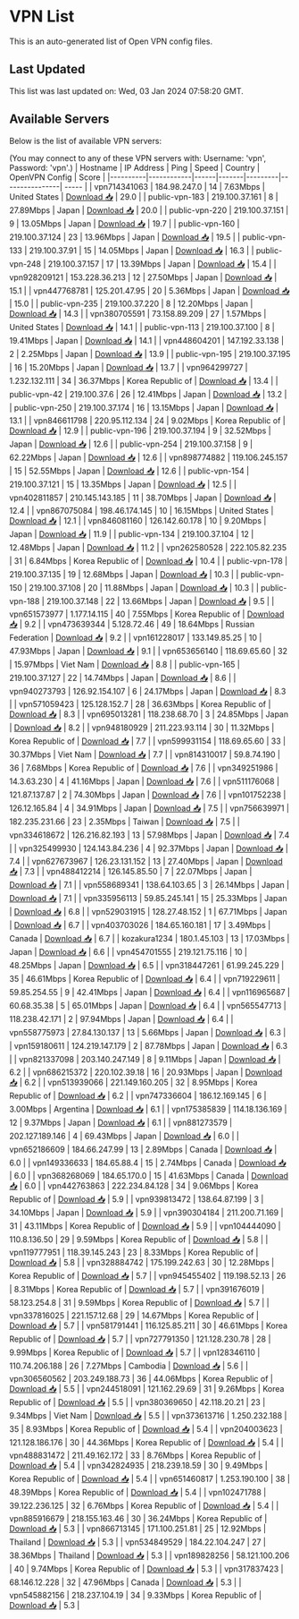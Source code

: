 # VPN List

This is an auto-generated list of Open VPN config files.

## Last Updated

This list was last updated on: Wed, 03 Jan 2024 07:58:20 GMT.

## Available Servers

Below is the list of available VPN servers:

(You may connect to any of these VPN servers with: Username: 'vpn', Password: 'vpn'.)
| Hostname | IP Address | Ping | Speed | Country | OpenVPN Config | Score |
|----------|------------|------|-------|---------|----------------| ----- |
| vpn714341063 | 184.98.247.0 | 14 | 7.63Mbps | United States | [Download 📥](./configs/server_0_US.ovpn) | 29.0 |
| public-vpn-183 | 219.100.37.161 | 8 | 27.89Mbps | Japan | [Download 📥](./configs/server_1_JP.ovpn) | 20.0 |
| public-vpn-220 | 219.100.37.151 | 9 | 13.05Mbps | Japan | [Download 📥](./configs/server_2_JP.ovpn) | 19.7 |
| public-vpn-160 | 219.100.37.124 | 23 | 13.96Mbps | Japan | [Download 📥](./configs/server_3_JP.ovpn) | 19.5 |
| public-vpn-133 | 219.100.37.91 | 15 | 14.05Mbps | Japan | [Download 📥](./configs/server_4_JP.ovpn) | 16.3 |
| public-vpn-248 | 219.100.37.157 | 17 | 13.39Mbps | Japan | [Download 📥](./configs/server_5_JP.ovpn) | 15.4 |
| vpn928209121 | 153.228.36.213 | 12 | 27.50Mbps | Japan | [Download 📥](./configs/server_6_JP.ovpn) | 15.1 |
| vpn447768781 | 125.201.47.95 | 20 | 5.36Mbps | Japan | [Download 📥](./configs/server_7_JP.ovpn) | 15.0 |
| public-vpn-235 | 219.100.37.220 | 8 | 12.20Mbps | Japan | [Download 📥](./configs/server_8_JP.ovpn) | 14.3 |
| vpn380705591 | 73.158.89.209 | 27 | 1.57Mbps | United States | [Download 📥](./configs/server_9_US.ovpn) | 14.1 |
| public-vpn-113 | 219.100.37.100 | 8 | 19.41Mbps | Japan | [Download 📥](./configs/server_10_JP.ovpn) | 14.1 |
| vpn448604201 | 147.192.33.138 | 2 | 2.25Mbps | Japan | [Download 📥](./configs/server_11_JP.ovpn) | 13.9 |
| public-vpn-195 | 219.100.37.195 | 16 | 15.20Mbps | Japan | [Download 📥](./configs/server_12_JP.ovpn) | 13.7 |
| vpn964299727 | 1.232.132.111 | 34 | 36.37Mbps | Korea Republic of | [Download 📥](./configs/server_13_KR.ovpn) | 13.4 |
| public-vpn-42 | 219.100.37.6 | 26 | 12.41Mbps | Japan | [Download 📥](./configs/server_14_JP.ovpn) | 13.2 |
| public-vpn-250 | 219.100.37.174 | 16 | 13.15Mbps | Japan | [Download 📥](./configs/server_15_JP.ovpn) | 13.1 |
| vpn846611798 | 220.95.112.134 | 24 | 9.02Mbps | Korea Republic of | [Download 📥](./configs/server_16_KR.ovpn) | 12.9 |
| public-vpn-196 | 219.100.37.194 | 9 | 32.52Mbps | Japan | [Download 📥](./configs/server_17_JP.ovpn) | 12.6 |
| public-vpn-254 | 219.100.37.158 | 9 | 62.22Mbps | Japan | [Download 📥](./configs/server_18_JP.ovpn) | 12.6 |
| vpn898774882 | 119.106.245.157 | 15 | 52.55Mbps | Japan | [Download 📥](./configs/server_19_JP.ovpn) | 12.6 |
| public-vpn-154 | 219.100.37.121 | 15 | 13.35Mbps | Japan | [Download 📥](./configs/server_20_JP.ovpn) | 12.5 |
| vpn402811857 | 210.145.143.185 | 11 | 38.70Mbps | Japan | [Download 📥](./configs/server_21_JP.ovpn) | 12.4 |
| vpn867075084 | 198.46.174.145 | 10 | 16.15Mbps | United States | [Download 📥](./configs/server_22_US.ovpn) | 12.1 |
| vpn846081160 | 126.142.60.178 | 10 | 9.20Mbps | Japan | [Download 📥](./configs/server_23_JP.ovpn) | 11.9 |
| public-vpn-134 | 219.100.37.104 | 12 | 12.48Mbps | Japan | [Download 📥](./configs/server_24_JP.ovpn) | 11.2 |
| vpn262580528 | 222.105.82.235 | 31 | 6.84Mbps | Korea Republic of | [Download 📥](./configs/server_25_KR.ovpn) | 10.4 |
| public-vpn-178 | 219.100.37.135 | 19 | 12.68Mbps | Japan | [Download 📥](./configs/server_26_JP.ovpn) | 10.3 |
| public-vpn-150 | 219.100.37.108 | 20 | 11.88Mbps | Japan | [Download 📥](./configs/server_27_JP.ovpn) | 10.3 |
| public-vpn-188 | 219.100.37.148 | 22 | 13.66Mbps | Japan | [Download 📥](./configs/server_28_JP.ovpn) | 9.5 |
| vpn651573977 | 1.177.14.115 | 40 | 7.55Mbps | Korea Republic of | [Download 📥](./configs/server_29_KR.ovpn) | 9.2 |
| vpn473639344 | 5.128.72.46 | 49 | 18.64Mbps | Russian Federation | [Download 📥](./configs/server_30_RU.ovpn) | 9.2 |
| vpn161228017 | 133.149.85.25 | 10 | 47.93Mbps | Japan | [Download 📥](./configs/server_31_JP.ovpn) | 9.1 |
| vpn653656140 | 118.69.65.60 | 32 | 15.97Mbps | Viet Nam | [Download 📥](./configs/server_32_VN.ovpn) | 8.8 |
| public-vpn-165 | 219.100.37.127 | 22 | 14.74Mbps | Japan | [Download 📥](./configs/server_33_JP.ovpn) | 8.6 |
| vpn940273793 | 126.92.154.107 | 6 | 24.17Mbps | Japan | [Download 📥](./configs/server_34_JP.ovpn) | 8.3 |
| vpn571059423 | 125.128.152.7 | 28 | 36.63Mbps | Korea Republic of | [Download 📥](./configs/server_35_KR.ovpn) | 8.3 |
| vpn695013281 | 118.238.68.70 | 3 | 24.85Mbps | Japan | [Download 📥](./configs/server_36_JP.ovpn) | 8.2 |
| vpn948180929 | 211.223.93.114 | 30 | 11.32Mbps | Korea Republic of | [Download 📥](./configs/server_37_KR.ovpn) | 7.7 |
| vpn599931154 | 118.69.65.60 | 33 | 30.37Mbps | Viet Nam | [Download 📥](./configs/server_38_VN.ovpn) | 7.7 |
| vpn814310017 | 59.8.74.190 | 36 | 7.68Mbps | Korea Republic of | [Download 📥](./configs/server_39_KR.ovpn) | 7.6 |
| vpn349251986 | 14.3.63.230 | 4 | 41.16Mbps | Japan | [Download 📥](./configs/server_40_JP.ovpn) | 7.6 |
| vpn511176068 | 121.87.137.87 | 2 | 74.30Mbps | Japan | [Download 📥](./configs/server_41_JP.ovpn) | 7.6 |
| vpn101752238 | 126.12.165.84 | 4 | 34.91Mbps | Japan | [Download 📥](./configs/server_42_JP.ovpn) | 7.5 |
| vpn756639971 | 182.235.231.66 | 23 | 2.35Mbps | Taiwan | [Download 📥](./configs/server_43_TW.ovpn) | 7.5 |
| vpn334618672 | 126.216.82.193 | 13 | 57.98Mbps | Japan | [Download 📥](./configs/server_44_JP.ovpn) | 7.4 |
| vpn325499930 | 124.143.84.236 | 4 | 92.37Mbps | Japan | [Download 📥](./configs/server_45_JP.ovpn) | 7.4 |
| vpn627673967 | 126.23.131.152 | 13 | 27.40Mbps | Japan | [Download 📥](./configs/server_46_JP.ovpn) | 7.3 |
| vpn488412214 | 126.145.85.50 | 7 | 22.07Mbps | Japan | [Download 📥](./configs/server_47_JP.ovpn) | 7.1 |
| vpn558689341 | 138.64.103.65 | 3 | 26.14Mbps | Japan | [Download 📥](./configs/server_48_JP.ovpn) | 7.1 |
| vpn335956113 | 59.85.245.141 | 15 | 25.33Mbps | Japan | [Download 📥](./configs/server_49_JP.ovpn) | 6.8 |
| vpn529031915 | 128.27.48.152 | 1 | 67.71Mbps | Japan | [Download 📥](./configs/server_50_JP.ovpn) | 6.7 |
| vpn403703026 | 184.65.160.181 | 17 | 3.49Mbps | Canada | [Download 📥](./configs/server_51_CA.ovpn) | 6.7 |
| kozakura1234 | 180.1.45.103 | 13 | 17.03Mbps | Japan | [Download 📥](./configs/server_52_JP.ovpn) | 6.6 |
| vpn454701555 | 219.121.75.116 | 10 | 48.25Mbps | Japan | [Download 📥](./configs/server_53_JP.ovpn) | 6.5 |
| vpn318447261 | 61.99.245.229 | 35 | 46.61Mbps | Korea Republic of | [Download 📥](./configs/server_54_KR.ovpn) | 6.4 |
| vpn719229611 | 59.85.254.55 | 9 | 42.41Mbps | Japan | [Download 📥](./configs/server_55_JP.ovpn) | 6.4 |
| vpn116965687 | 60.68.35.38 | 5 | 65.01Mbps | Japan | [Download 📥](./configs/server_56_JP.ovpn) | 6.4 |
| vpn565547713 | 118.238.42.171 | 2 | 97.94Mbps | Japan | [Download 📥](./configs/server_57_JP.ovpn) | 6.4 |
| vpn558775973 | 27.84.130.137 | 13 | 5.66Mbps | Japan | [Download 📥](./configs/server_58_JP.ovpn) | 6.3 |
| vpn159180611 | 124.219.147.179 | 2 | 87.78Mbps | Japan | [Download 📥](./configs/server_59_JP.ovpn) | 6.3 |
| vpn821337098 | 203.140.247.149 | 8 | 9.11Mbps | Japan | [Download 📥](./configs/server_60_JP.ovpn) | 6.2 |
| vpn686215372 | 220.102.39.18 | 16 | 20.93Mbps | Japan | [Download 📥](./configs/server_61_JP.ovpn) | 6.2 |
| vpn513939066 | 221.149.160.205 | 32 | 8.95Mbps | Korea Republic of | [Download 📥](./configs/server_62_KR.ovpn) | 6.2 |
| vpn747336604 | 186.12.169.145 | 6 | 3.00Mbps | Argentina | [Download 📥](./configs/server_63_AR.ovpn) | 6.1 |
| vpn175385839 | 114.18.136.169 | 12 | 9.37Mbps | Japan | [Download 📥](./configs/server_64_JP.ovpn) | 6.1 |
| vpn881273579 | 202.127.189.146 | 4 | 69.43Mbps | Japan | [Download 📥](./configs/server_65_JP.ovpn) | 6.0 |
| vpn652186609 | 184.66.247.99 | 13 | 2.89Mbps | Canada | [Download 📥](./configs/server_66_CA.ovpn) | 6.0 |
| vpn149336633 | 184.65.88.4 | 15 | 2.74Mbps | Canada | [Download 📥](./configs/server_67_CA.ovpn) | 6.0 |
| vpn368268069 | 184.65.170.0 | 15 | 41.63Mbps | Canada | [Download 📥](./configs/server_68_CA.ovpn) | 6.0 |
| vpn442763863 | 222.234.84.128 | 34 | 9.06Mbps | Korea Republic of | [Download 📥](./configs/server_69_KR.ovpn) | 5.9 |
| vpn939813472 | 138.64.87.199 | 3 | 34.10Mbps | Japan | [Download 📥](./configs/server_70_JP.ovpn) | 5.9 |
| vpn390304184 | 211.200.71.169 | 31 | 43.11Mbps | Korea Republic of | [Download 📥](./configs/server_71_KR.ovpn) | 5.9 |
| vpn104444090 | 110.8.136.50 | 29 | 9.59Mbps | Korea Republic of | [Download 📥](./configs/server_72_KR.ovpn) | 5.8 |
| vpn119777951 | 118.39.145.243 | 23 | 8.33Mbps | Korea Republic of | [Download 📥](./configs/server_73_KR.ovpn) | 5.8 |
| vpn328884742 | 175.199.242.63 | 30 | 12.28Mbps | Korea Republic of | [Download 📥](./configs/server_74_KR.ovpn) | 5.7 |
| vpn945455402 | 119.198.52.13 | 26 | 8.31Mbps | Korea Republic of | [Download 📥](./configs/server_75_KR.ovpn) | 5.7 |
| vpn391676019 | 58.123.254.8 | 31 | 9.59Mbps | Korea Republic of | [Download 📥](./configs/server_76_KR.ovpn) | 5.7 |
| vpn337816025 | 221.157.12.68 | 29 | 14.67Mbps | Korea Republic of | [Download 📥](./configs/server_77_KR.ovpn) | 5.7 |
| vpn581791441 | 116.125.85.211 | 30 | 46.61Mbps | Korea Republic of | [Download 📥](./configs/server_78_KR.ovpn) | 5.7 |
| vpn727791350 | 121.128.230.78 | 28 | 9.99Mbps | Korea Republic of | [Download 📥](./configs/server_79_KR.ovpn) | 5.7 |
| vpn128346110 | 110.74.206.188 | 26 | 7.27Mbps | Cambodia | [Download 📥](./configs/server_80_KH.ovpn) | 5.6 |
| vpn306560562 | 203.249.188.73 | 36 | 44.06Mbps | Korea Republic of | [Download 📥](./configs/server_81_KR.ovpn) | 5.5 |
| vpn244518091 | 121.162.29.69 | 31 | 9.26Mbps | Korea Republic of | [Download 📥](./configs/server_82_KR.ovpn) | 5.5 |
| vpn380369650 | 42.118.20.21 | 23 | 9.34Mbps | Viet Nam | [Download 📥](./configs/server_83_VN.ovpn) | 5.5 |
| vpn373613716 | 1.250.232.188 | 35 | 8.93Mbps | Korea Republic of | [Download 📥](./configs/server_84_KR.ovpn) | 5.4 |
| vpn204003623 | 121.128.186.176 | 30 | 44.36Mbps | Korea Republic of | [Download 📥](./configs/server_85_KR.ovpn) | 5.4 |
| vpn488831472 | 211.49.162.172 | 33 | 8.76Mbps | Korea Republic of | [Download 📥](./configs/server_86_KR.ovpn) | 5.4 |
| vpn342824935 | 218.239.18.59 | 30 | 9.49Mbps | Korea Republic of | [Download 📥](./configs/server_87_KR.ovpn) | 5.4 |
| vpn651460817 | 1.253.190.100 | 38 | 48.39Mbps | Korea Republic of | [Download 📥](./configs/server_88_KR.ovpn) | 5.4 |
| vpn102471788 | 39.122.236.125 | 32 | 6.76Mbps | Korea Republic of | [Download 📥](./configs/server_89_KR.ovpn) | 5.4 |
| vpn885916679 | 218.155.163.46 | 30 | 36.24Mbps | Korea Republic of | [Download 📥](./configs/server_90_KR.ovpn) | 5.3 |
| vpn866713145 | 171.100.251.81 | 25 | 12.92Mbps | Thailand | [Download 📥](./configs/server_91_TH.ovpn) | 5.3 |
| vpn534849529 | 184.22.104.247 | 27 | 38.36Mbps | Thailand | [Download 📥](./configs/server_92_TH.ovpn) | 5.3 |
| vpn189828256 | 58.121.100.206 | 40 | 9.74Mbps | Korea Republic of | [Download 📥](./configs/server_93_KR.ovpn) | 5.3 |
| vpn317837423 | 68.146.12.228 | 32 | 47.96Mbps | Canada | [Download 📥](./configs/server_94_CA.ovpn) | 5.3 |
| vpn545882156 | 218.237.104.19 | 34 | 9.33Mbps | Korea Republic of | [Download 📥](./configs/server_95_KR.ovpn) | 5.3 |
